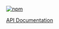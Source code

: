 [![npm](https://img.shields.io/npm/v/@acoustic-content-sdk/ng-app-edit.svg?style=flat-square)](https://www.npmjs.com/package/@acoustic-content-sdk/ng-app-edit)

[API Documentation](./markdown/ng-app-edit.md)
